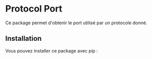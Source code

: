 # Protocol Port

Ce package permet d'obtenir le port utilisé par un protocole donné.

## Installation

Vous pouvez installer ce package avec pip :

